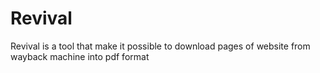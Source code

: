 # Revival

Revival is a tool that make it possible to download pages of website from wayback machine into pdf format

